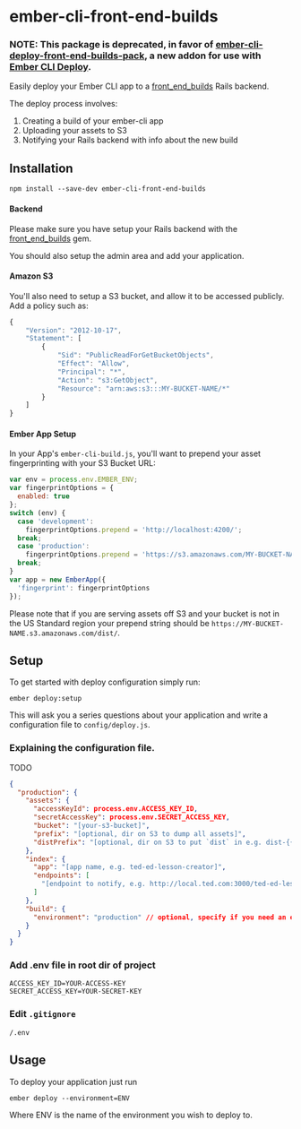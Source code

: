 # ember-cli-front-end-builds

### NOTE: This package is deprecated, in favor of [ember-cli-deploy-front-end-builds-pack](https://github.com/tedconf/ember-cli-deploy-front-end-builds-pack), a new addon for use with [Ember CLI Deploy](http://ember-cli.com/ember-cli-deploy/).

Easily deploy your Ember CLI app to a [front_end_builds](https://github.com/tedconf/front_end_builds)
Rails backend.

The deploy process involves:

1. Creating a build of your ember-cli app
1. Uploading your assets to S3
1. Notifying your Rails backend with info about the new build

## Installation

```
npm install --save-dev ember-cli-front-end-builds
```

#### Backend

Please make sure you have setup your Rails backend with the
[front_end_builds](https://github.com/tedconf/front_end_builds) gem.

You should also setup the admin area and add your application.

#### Amazon S3

You'll also need to setup a S3 bucket, and allow it to be accessed publicly.  Add a policy such as:

```js
{
    "Version": "2012-10-17",
    "Statement": [
        {
            "Sid": "PublicReadForGetBucketObjects",
            "Effect": "Allow",
            "Principal": "*",
            "Action": "s3:GetObject",
            "Resource": "arn:aws:s3:::MY-BUCKET-NAME/*"
        }
    ]
}
```

#### Ember App Setup

In your App's `ember-cli-build.js`, you'll want to prepend your asset fingerprinting with your S3 Bucket URL:

```js
var env = process.env.EMBER_ENV;
var fingerprintOptions = {
  enabled: true
};
switch (env) {
  case 'development':
    fingerprintOptions.prepend = 'http://localhost:4200/';
  break;
  case 'production':
    fingerprintOptions.prepend = 'https://s3.amazonaws.com/MY-BUCKET-NAME/dist/';
  break;
}
var app = new EmberApp({
  'fingerprint': fingerprintOptions
});
```

Please note that if you are serving assets off S3 and your bucket is
not in the US Standard region your prepend string should be 
`https://MY-BUCKET-NAME.s3.amazonaws.com/dist/`.

## Setup

To get started with deploy configuration simply run:

```
ember deploy:setup
```

This will ask you a series questions about your application and write a
configuration file to ``config/deploy.js``.

### Explaining the configuration file.

TODO

```json
{
  "production": {
    "assets": {
      "accessKeyId": process.env.ACCESS_KEY_ID,
      "secretAccessKey": process.env.SECRET_ACCESS_KEY,
      "bucket": "[your-s3-bucket]",
      "prefix": "[optional, dir on S3 to dump all assets]",
      "distPrefix": "[optional, dir on S3 to put `dist` in e.g. dist-{{SHA}}]"
    },
    "index": {
      "app": "[app name, e.g. ted-ed-lesson-creator]",
      "endpoints": [
        "[endpoint to notify, e.g. http://local.ted.com:3000/ted-ed-lesson-creator]"
      ]
    },
    "build": {
      "environment": "production" // optional, specify if you need an ember-cli build env different from your deploy environment (e.g. use `production` for my staging deploy)
    }
  }
}
```

### Add .env file in root dir of project

```
ACCESS_KEY_ID=YOUR-ACCESS-KEY
SECRET_ACCESS_KEY=YOUR-SECRET-KEY
```

### Edit `.gitignore`

```
/.env
```

## Usage

To deploy your application just run

```
ember deploy --environment=ENV
```

Where ENV is the name of the environment you wish to deploy to.

